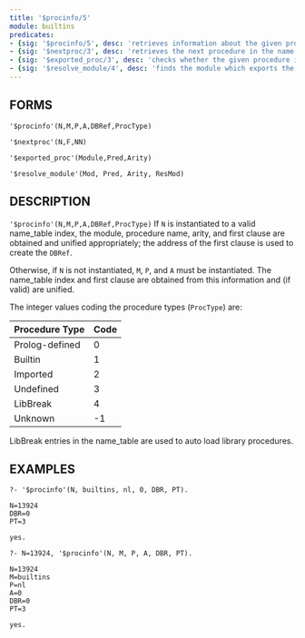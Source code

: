 ```yaml
---
title: '$procinfo/5'
module: builtins
predicates:
- {sig: '$procinfo/5', desc: 'retrieves information about the given procedure'}
- {sig: '$nextproc/3', desc: 'retrieves the next procedure in the name table'}
- {sig: '$exported_proc/3', desc: 'checks whether the given procedure is exported'}
- {sig: '$resolve_module/4', desc: 'finds the module which exports the given procedure'}
---
```


## FORMS
```
'$procinfo'(N,M,P,A,DBRef,ProcType)

'$nextproc'(N,F,NN)

'$exported_proc'(Module,Pred,Arity)

'$resolve_module'(Mod, Pred, Arity, ResMod)
```

## DESCRIPTION

 `'$procinfo'(N,M,P,A,DBRef,ProcType)`
If `N` is instantiated to a valid name_table index, the module, procedure name, arity, and first clause are obtained and unified appropriately; the address of the first clause is used to create the `DBRef`. 

Otherwise, if `N` is not instantiated, `M`, `P`, and `A` must be instantiated.  The name_table index and first clause are obtained from this information and (if valid) are unified.

The integer values coding the procedure types (`ProcType`) are:

|Procedure Type|Code|
|----------|---------------|
|Prolog-defined |   0 |
|Builtin        |   1 |
|Imported       |   2 |
|Undefined      |   3 |
|LibBreak       |   4 | 
|Unknown |   -1|

LibBreak entries in the name_table are used to auto load library procedures.

## EXAMPLES
```
?- '$procinfo'(N, builtins, nl, 0, DBR, PT).

N=13924 
DBR=0 
PT=3 

yes.

?- N=13924, '$procinfo'(N, M, P, A, DBR, PT).

N=13924 
M=builtins 
P=nl 
A=0 
DBR=0 
PT=3 

yes.
```
